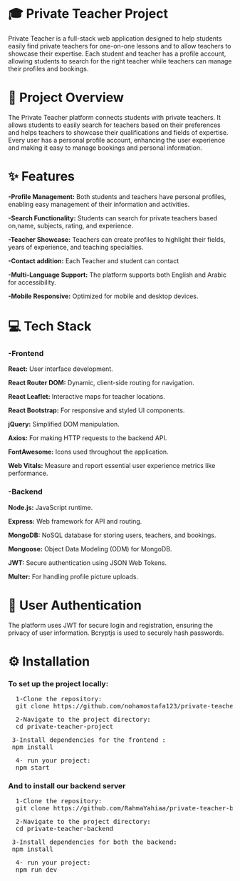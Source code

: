 <h1 style="font-weight: 700;">🎓 Private Teacher Project</h1>
Private Teacher is a full-stack web application designed to help students easily find private teachers for one-on-one lessons and to allow teachers to showcase their expertise. Each student and teacher has a profile account, allowing students to search for the right teacher while teachers can manage their profiles and bookings.

<h1 style="font-weight: 700;">📖 Project Overview</h1>
The Private Teacher platform connects students with private teachers. It allows students to easily search for teachers based on their preferences and helps teachers to showcase their qualifications and fields of expertise. Every user has a personal profile account, enhancing the user experience and making it easy to manage bookings and personal information.

<h1 style="font-weight: 700;">✨ Features</h1>
<p><strong>-Profile Management:</strong> Both students and teachers have personal profiles, enabling easy management of their information and activities.</p>
<p><strong>-Search Functionality:</strong> Students can search for private teachers based on,name, subjects, rating, and experience.</p>
<p><strong>-Teacher Showcase:</strong> Teachers can create profiles to highlight their fields, years of experience, and teaching specialties.</p>
<p><strong>-Contact addition:</strong> Each Teacher and student can contact</p>
<p><strong>-Multi-Language Support:</strong> The platform supports both English and Arabic for accessibility.</p>
<p><strong>-Mobile Responsive:</strong> Optimized for mobile and desktop devices.</p>

<h1 style="font-weight: 700;">💻 Tech Stack</h3>
<h3>-Frontend</h3>
<p><strong>React:</strong> User interface development.</p>
<p><strong>React Router DOM:</strong> Dynamic, client-side routing for navigation.</p>
<p><strong>React Leaflet:</strong> Interactive maps for teacher locations.</p>
<p><strong>React Bootstrap:</strong> For responsive and styled UI components.</p>
<p><strong>jQuery:</strong> Simplified DOM manipulation.</p>
<p><strong>Axios:</strong> For making HTTP requests to the backend API.</p>
<p><strong>FontAwesome:</strong> Icons used throughout the application.</p>
<p><strong>Web Vitals:</strong> Measure and report essential user experience metrics like performance.</p>

<h3>-Backend</h3>
<p><strong>Node.js:</strong> JavaScript runtime.</p>
<p><strong>Express:</strong> Web framework for API and routing.</p>
<p><strong>MongoDB:</strong> NoSQL database for storing users, teachers, and bookings.</p>
<p><strong>Mongoose:</strong> Object Data Modeling (ODM) for MongoDB.</p>
<p><strong>JWT:</strong> Secure authentication using JSON Web Tokens.</p>
<p><strong>Multer:</strong> For handling profile picture uploads.</p>

<h1 style="font-weight: 700;">📢 User Authentication</h1>
The platform uses JWT for secure login and registration, ensuring the privacy of user information. Bcryptjs is used to securely hash passwords.

<h1 style="font-weight: 700;">⚙️ Installation</h1>
<h3>To set up the project locally:</h3>
<pre>
  1-Clone the repository:
  git clone https://github.com/nohamostafa123/private-teacher-project.git</pre>
<pre>
  2-Navigate to the project directory:
  cd private-teacher-project
</pre>
<pre>
 3-Install dependencies for the frontend :
 npm install
</pre>
<pre>
  4- run your project:
  npm start
</pre>
<h3>And to install our backend server</h3>
<pre>
  1-Clone the repository:
  git clone https://github.com/RahmaYahiaa/private-teacher-backend.git
</pre>
<pre>
  2-Navigate to the project directory:
  cd private-teacher-backend
</pre>
<pre>
 3-Install dependencies for both the backend:
 npm install
</pre>
<pre>
  4- run your project:
  npm run dev
</pre>
